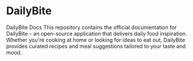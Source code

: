 # DailyBite
DailyBite Docs This repository contains the official documentation for DailyBite – an open-source application that delivers daily food inspiration. Whether you're cooking at home or looking for ideas to eat out, DailyBite provides curated recipes and meal suggestions tailored to your taste and mood.
